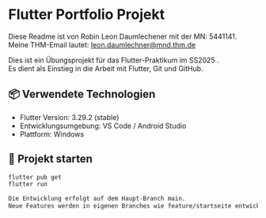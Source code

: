 # Flutter Portfolio Projekt
Diese Readme ist von Robin Leon Daumlechener mit der MN: 5441141.
Meine THM-Email lautet: leon.daumlechner@mnd.thm.de

Dies ist ein Übungsprojekt für das Flutter-Praktikum im SS2025 .  
Es dient als Einstieg in die Arbeit mit Flutter, Git und GitHub.

## 📦 Verwendete Technologien
- Flutter Version: 3.29.2 (stable)
- Entwicklungsumgebung: VS Code / Android Studio
- Plattform: Windows

## 🚀 Projekt starten

```bash
flutter pub get
flutter run

Die Entwicklung erfolgt auf dem Haupt-Branch main.
Neue Features werden in eigenen Branches wie feature/startseite entwickelt und nach Fertigstellung zurück in main gemergt – optional über einen Pull Request.

